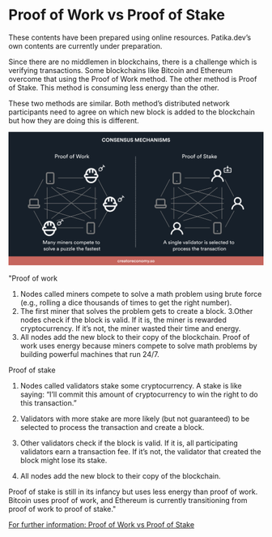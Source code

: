 # Proof of Work vs Proof of Stake

These contents have been prepared using online resources. Patika.dev’s own contents are currently under preparation.

Since there are no middlemen in blockchains, there is a challenge which is verifying transactions. Some blockchains like Bitcoin and Ethereum overcome that using the Proof of Work method. The other method is Proof of Stake. This method is consuming less energy than the other. 

These two methods are similar. Both method’s distributed network participants need to agree on which new block is added to the blockchain but how they are doing this is different.

![images](https://raw.githubusercontent.com/Kodluyoruz/taskforce/main/Web3/proofWorkProofofStake/figures/mechanisms.png)

"Proof of work
1. Nodes called miners compete to solve a math problem using brute force (e.g., rolling a dice thousands of times to get the right number). 
2. The first miner that solves the problem gets to create a block.
3.Other nodes check if the block is valid. If it is, the miner is rewarded cryptocurrency. If it’s not, the miner wasted their time and energy.
4. All nodes add the new block to their copy of the blockchain.
Proof of work uses energy because miners compete to solve math problems by building powerful machines that run 24/7.

Proof of stake
1. Nodes called validators stake some cryptocurrency. A stake is like saying: “I’ll commit this amount of cryptocurrency to win the right to do this transaction.”
2. Validators with more stake are more likely (but not guaranteed) to be selected to process the transaction and create a block.


3. Other validators check if the block is valid. If it is, all participating validators earn a transaction fee. If it’s not, the validator that created the block might lose its stake.
4. All nodes add the new block to their copy of the blockchain.

Proof of stake is still in its infancy but uses less energy than proof of work. Bitcoin uses proof of work, and Ethereum is currently transitioning from proof of work to proof of stake."


[For further information: Proof of Work vs Proof of Stake](https://creatoreconomy.so/p/curious-beginner-guide-to-crypto?s=r)











